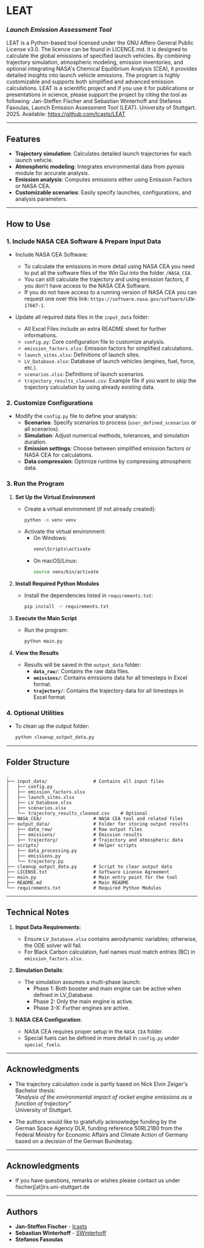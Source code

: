# **LEAT**

### _Launch Emission Assessment Tool_

LEAT is a Python-based tool licensed under the GNU Affero General Public License v3.0. The licence can be found in LICENCE.md. It is designed to calculate the global emissions of specified launch vehicles. By combining trajectory simulation, atmospheric modeling, emission inventories, and optional integrating NASA's Chemical Equilibrium Analysis (CEA), it provides detailed insights into launch vehicle emissions. The program is highly customizable and supports both simplified and advanced emission calculations. 
LEAT is a scientific project and if you use it for publications or presentations in science, please support the project by citing the tool as following:
Jan-Steffen Fischer and Sebastian Winterhoff and Stefanos Fasoulas, Launch Emission Assessment Tool (LEAT). University of Stuttgart. 2025. Available: https://github.com/lcasts/LEAT

---

## **Features**

- **Trajectory simulation**: Calculates detailed launch trajectories for each launch vehicle.
- **Atmospheric modeling**: Integrates environmental data from pymsis module for accurate analysis.
- **Emission analysis**: Computes emissions either using Emission Factors or NASA CEA.
- **Customizable scenarios**: Easily specify launches, configurations, and analysis parameters.

---

## **How to Use**

### 1. **Include NASA CEA Software & Prepare Input Data**

- Include NASA CEA Software:

  - To calculate the emissions in more detail using NASA CEA you need to put all the software files of the Win Gui into the folder `/NASA_CEA`.
  - You can still calculate the trajectory and using emission factors, if you don't have access to the NASA CEA Software.
  - If you do not have access to a running version of NASA CEA you can request one over this link: `https://software.nasa.gov/software/LEW-17687-1`.

- Update all required data files in the `input_data` folder:

  - All Excel Files include an extra README sheet for further informations.
  - `config.py`: Core configuration file to customize analysis.
  - `emission_factors.xlsx`: Emission factors for simplified calculations.
  - `launch_sites.xlsx`: Definitions of launch sites.
  - `LV_Database.xlsx`: Database of launch vehicles (engines, fuel, force, etc.).
  - `scenarios.xlsx`: Definitions of launch scenarios.
  - `trajectory_results_cleaned.csv`: Example file if you want to skip the trajectory calculation by using already existing data.

### 2. **Customize Configurations**

- Modify the `config.py` file to define your analysis:
  - **Scenarios**: Specify scenarios to process (`user_defined_scenarios` or all scenarios).
  - **Simulation**: Adjust numerical methods, tolerances, and simulation duration.
  - **Emission settings**: Choose between simplified emission factors or NASA CEA for calculations.
  - **Data compression**: Optimize runtime by compressing atmospheric data.

### 3. **Run the Program**

1. **Set Up the Virtual Environment**

   - Create a virtual environment (if not already created):
     ```bash
     python -m venv venv
     ```
   - Activate the virtual environment:
     - On Windows:
       ```bash
       venv\Scripts\activate
       ```
     - On macOS/Linux:
       ```bash
       source venv/bin/activate
       ```

2. **Install Required Python Modules**

   - Install the dependencies listed in `requirements.txt`:
     ```bash
     pip install -r requirements.txt
     ```

3. **Execute the Main Script**

   - Run the program:
     ```bash
     python main.py
     ```

4. **View the Results**
   - Results will be saved in the `output_data` folder:
     - **`data_raw/`**: Contains the raw data files.
     - **`emissions/`**: Contains emissions data for all timesteps in Excel format.
     - **`trajectory/`**: Contains the trajectory data for all timesteps in Excel format.

### 4. **Optional Utilities**

- To clean up the output folder:
  ```bash
  python cleanup_output_data.py
  ```

---

## **Folder Structure**

```
.
├── input_data/                 # Contains all input files
│   ├── config.py
│   ├── emission_factors.xlsx
│   ├── launch_sites.xlsx
│   ├── LV_Database.xlsx
│   ├── scenarios.xlsx
│   └── trajectory_results_cleaned.csv    # Optional
├── NASA_CEA/                   # NASA CEA tool and related files
├── output_data/                # Folder for storing output results
│   ├── data_raw/               # Raw output files
│   ├── emissions/              # Emission results
│   ├── trajectory/             # Trajectory and atmospheric data
├── scripts/                    # Helper scripts
│   ├── data_processing.py
│   ├── emissions.py
│   └── trajectory.py
├── cleanup_output_data.py      # Script to clear output data
├── LICENSE.txt                 # Software License Agreement
├── main.py                     # Main entry point for the tool
├── README.md                   # Main README
└── requirements.txt            # Required Python Modules
```

---

## **Technical Notes**

1. **Input Data Requirements**:

   - Ensure `LV_Database.xlsx` contains aerodynamic variables; otherwise, the ODE solver will fail.
   - For Black Carbon calculation, fuel names must match entries (BC) in `emission_factors.xlsx`.

2. **Simulation Details**:

   - The simulation assumes a multi-phase launch:
     - Phase 1: Both booster and main engine can be active when defined in LV_Database.
     - Phase 2: Only the main engine is active.
     - Phase 3-X: Further engines are active.

3. **NASA CEA Configuration**:
   - NASA CEA requires proper setup in the `NASA_CEA` folder.
   - Special fuels can be defined in more detail in `config.py` under `special_fuels`.

---

## **Acknowledgments**

- The trajectory calculation code is partly based on Nick Elvin Zeiger's Bachelor thesis:  
  _"Analysis of the environmental impact of rocket engine emissions as a function of trajectory"_  
  University of Stuttgart.

- The authors would like to gratefully acknowledge funding by the German Space Agency DLR, funding reference 50RL2180 from the Federal Ministry for Economic Affairs and Climate Action of Germany based on a decision of the German Bundestag.

---

## **Acknowledgments**
- If you have questions, remarks or wishes please contact us under fischerj[at]irs.uni-stuttgart.de

---

## Authors

- **Jan-Steffen Fischer** - [lcasts](https://github.com/lcasts)
- **Sebastian Winterhoff** - [SWinterhoff](https://github.com/SWinterhoff)
- **Stefanos Fasoulas**
